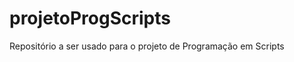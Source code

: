 projetoProgScripts
==================

Repositório a ser usado para o projeto de Programação em Scripts
